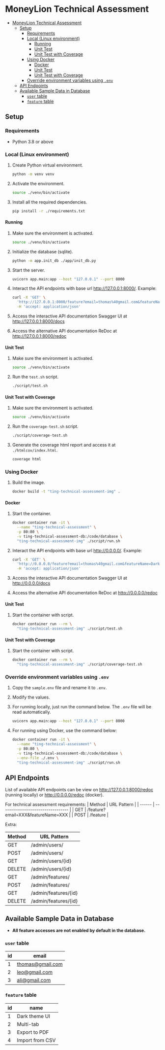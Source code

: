 # MoneyLion Technical Assessment

- [MoneyLion Technical Assessment](#moneylion-technical-assessment)
  - [Setup](#setup)
    - [Requirements](#requirements)
    - [Local (Linux environment)](#local-linux-environment)
      - [Running](#running)
      - [Unit Test](#unit-test)
      - [Unit Test with Coverage](#unit-test-with-coverage)
    - [Using Docker](#using-docker)
      - [Docker](#docker)
      - [Unit Test](#unit-test-1)
      - [Unit Test with Coverage](#unit-test-with-coverage-1)
    - [Override environment variables using `.env`](#override-environment-variables-using-env)
  - [API Endpoints](#api-endpoints)
  - [Available Sample Data in Database](#available-sample-data-in-database)
    - [`user` table](#user-table)
    - [`feature` table](#feature-table)

## Setup
### Requirements
- Python 3.8 or above

### Local (Linux environment)
1. Create Python virtual environment.
    ```bash
    python -m venv venv
    ```

2. Activate the environment.
    ```bash
    source ./venv/bin/activate
    ```

3. Install all the required dependencies.
    ```bash
    pip install -r ./requirements.txt
    ```

#### Running
1. Make sure the environment is activated.
    ```bash
    source ./venv/bin/activate
    ```

2. Initialize the database (sqlite).
    ```bash
    python -m app.init_db ./app/init_db.py
    ```

3. Start the server.
    ```bash
    uvicorn app.main:app --host "127.0.0.1" --port 8000
    ```

4. Interact the API endpoints with base url http://127.0.0.1:8000/.
   Example:
    ```bash
    curl -X 'GET' \
      'http://127.0.0.1:8000/feature?email=thomas%40gmail.com&featureName=Dark%20theme%20UI' \
      -H 'accept: application/json'
    ```

5. Access the interactive API documentation Swagger UI at http://127.0.0.1:8000/docs

6. Access the alternative API documentation ReDoc at http://127.0.0.1:8000/redoc

#### Unit Test
1. Make sure the environment is activated.
    ```bash
    source ./venv/bin/activate
    ```

2. Run the `test.sh` script.
    ```bash
    ./script/test.sh
    ```

#### Unit Test with Coverage
1. Make sure the environment is activated.
    ```bash
    source ./venv/bin/activate
    ```

2. Run the `coverage-test.sh` script.
    ```bash
    ./script/coverage-test.sh
    ```

3. Generate the coverage html report and access it at `./htmlcov/index.html`.
    ```bash
    coverage html
    ```


### Using Docker
1. Build the image.
    ```bash
    docker build -t "ting-technical-assessment-img" .
    ```

#### Docker
1. Start the container.
    ```bash
    docker container run -it \
      --name "ting-technical-assessment" \
      -p 80:80 \
      -v ting-technical-assessment-db:/code/database \
      "ting-technical-assessment-img" ./script/run.sh
    ```

2. Interact the API endpoints with base url http://0.0.0.0/.
   Example:
    ```bash
    curl -X 'GET' \
      'http://0.0.0.0/feature?email=thomas%40gmail.com&featureName=Dark%20theme%20UI' \
      -H 'accept: application/json'
    ```


1. Access the interactive API documentation Swagger UI at http://0.0.0.0/docs

2. Access the alternative API documentation ReDoc at http://0.0.0.0/redoc


#### Unit Test
1. Start the container with script.
    ```bash
    docker container run --rm \
      "ting-technical-assessment-img" ./script/test.sh
    ```

#### Unit Test with Coverage
1. Start the container with script.
    ```bash
    docker container run --rm \
      "ting-technical-assessment-img" ./script/coverage-test.sh
    ```

### Override environment variables using `.env`
1. Copy the `sample.env` file and rename it to `.env`.

2. Modify the values.

3. For running locally, just run the command below. The `.env` file will be read automatically.
    ```bash
    uvicorn app.main:app --host "127.0.0.1" --port 8000
    ```

4. For running using Docker, use the command below:
    ```bash
    docker container run -it \
      --name "ting-technical-assessment" \
      -p 80:80 \
      -v ting-technical-assessment-db:/code/database \
      --env-file ./.env \
      "ting-technical-assessment-img" ./script/run.sh
    ```



## API Endpoints
List of available API endpoints can be view on http://127.0.0.1:8000/redoc (running locally) or http://0.0.0.0/redoc (docker).

For technical assessment requirements:
| Method | URL Pattern                        |
| ------ | ---------------------------------- |
| GET    | /feature?email=XXX&featureName=XXX |
| POST   | /feature                           |

Extra:

| Method | URL Pattern          |
| ------ | -------------------- |
| GET    | /admin/users/        |
| POST   | /admin/users/        |
| GET    | /admin/users/{id}    |
| DELETE | /admin/users/{id}    |
| GET    | /admin/features/     |
| POST   | /admin/features/     |
| GET    | /admin/features/{id} |
| DELETE | /admin/features/{id} |

## Available Sample Data in Database
- **All feature accesses are not enabled by default in the database.**

### `user` table
| id  | email            |
| --- | ---------------- |
| 1   | thomas@gmail.com |
| 2   | leo@gmail.com    |
| 3   | ali@gmail.com    |


### `feature` table
| id  | name            |
| --- | --------------- |
| 1   | Dark theme UI   |
| 2   | Multi-tab       |
| 3   | Export to PDF   |
| 4   | Import from CSV |
